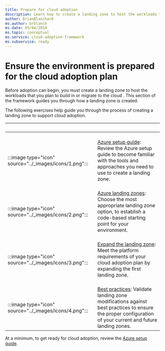 ```yaml
---
title: Prepare for cloud adoption
description: Learn how to create a landing zone to host the workloads that you plan to build in the cloud or migrate to the cloud.
author: BrianBlanchard
ms.author: brblanch
ms.date: 05/04/2019
ms.topic: conceptual
ms.service: cloud-adoption-framework
ms.subservice: ready
---
```


# Ensure the environment is prepared for the cloud adoption plan

Before adoption can begin, you must create a landing zone to host the workloads that you plan to build in or migrate to the cloud . This section of the framework guides you through how a landing zone is created.

The following exercises help guide you through the process of creating a landing zone to support cloud adoption.

| <span title="Icon">&nbsp;</span> | <span title="Description">&nbsp;</span> |
|--|--|
| <br> :::image type="icon" source="../_images/icons/1.png"::: | <br> [Azure setup guide](./azure-setup-guide/index.md): Review the Azure setup guide to become familiar with the tools and approaches you need to use to create a landing zone. |
| <br> :::image type="icon" source="../_images/icons/2.png"::: | <br> [Azure landing zones](./landing-zone/index.md): Choose the most appropriate landing zone option, to establish a code-based starting point for your environment. |
| <br> :::image type="icon" source="../_images/icons/3.png"::: | <br> [Expand the landing zone](./considerations/index.md): Meet the platform requirements of your cloud adoption plan by expanding the first landing zone. |
| <br> :::image type="icon" source="../_images/icons/4.png"::: | <br> [Best practices](./azure-best-practices/index.md): Validate landing zone modifications against best practices to ensure the proper configuration of your current and future landing zones. |

At a minimum, to get ready for cloud adoption, review the [Azure setup guide](./azure-setup-guide/index.md).
